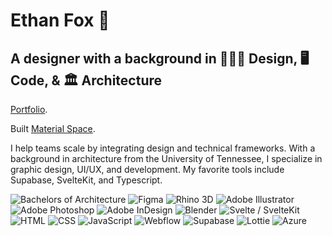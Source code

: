 # Ethan Fox 🦊

## A designer with a background in  👨🏼‍💻 Design, 🖥️ Code, & 🏛️ Architecture 

 [Portfolio](https://ethanjamesfox.com/).

Built [Material Space](https://materialspace.co/).


I help teams scale by integrating design and technical frameworks. With a background in architecture from the University of Tennessee, I specialize in graphic design, UI/UX, and development. My favorite tools include Supabase, SvelteKit, and Typescript.



![Bachelors of Architecture](https://img.shields.io/badge/Bachelors%20of%20Architecture-%23FF6F00.svg?style=flat&logo=google-scholar&logoColor=white)
![Figma](https://img.shields.io/badge/Figma-%23F24E1E.svg?style=flat&logo=figma&logoColor=white)
![Rhino 3D](https://img.shields.io/badge/Rhino%203D-%23000000.svg?style=flat&logo=rhinoceros&logoColor=white)
![Adobe Illustrator](https://img.shields.io/badge/Adobe%20Illustrator-%23FF9A00.svg?style=flat&logo=adobe-illustrator&logoColor=white)
![Adobe Photoshop](https://img.shields.io/badge/Adobe%20Photoshop-%2331A8FF.svg?style=flat&logo=adobe-photoshop&logoColor=white)
![Adobe InDesign](https://img.shields.io/badge/Adobe%20InDesign-%23FF3366.svg?style=flat&logo=adobe-indesign&logoColor=white)
![Blender](https://img.shields.io/badge/Blender-%23F5792A.svg?style=flat&logo=blender&logoColor=white)
![Svelte / SvelteKit](https://img.shields.io/badge/Svelte%20/%20SvelteKit-%23FF3E00.svg?style=flat&logo=svelte&logoColor=white)
![HTML](https://img.shields.io/badge/HTML-%23E34F26.svg?style=flat&logo=html5&logoColor=white)
![CSS](https://img.shields.io/badge/CSS-%231572B6.svg?style=flat&logo=css3&logoColor=white)
![JavaScript](https://img.shields.io/badge/JavaScript-%23F7DF1E.svg?style=flat&logo=javascript&logoColor=black)
![Webflow](https://img.shields.io/badge/Webflow-%2345AAB8.svg?style=flat&logo=webflow&logoColor=white)
![Supabase](https://img.shields.io/badge/Supabase-%233ECF8E.svg?style=flat&logo=supabase&logoColor=white)
![Lottie](https://img.shields.io/badge/Lottie-%2301A6E3.svg?style=flat&logo=lottie&logoColor=white)
![Azure](https://img.shields.io/badge/Azure-%230072C6.svg?style=flat&logo=microsoft-azure&logoColor=white)

